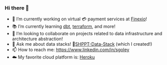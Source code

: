 ### Hi there 👋

<!--
**sgoley/sgoley** is a ✨ _special_ ✨ repository because its `README.md` (this file) appears on your GitHub profile.

Here are some ideas to get you started: -->

- 🔭 I’m currently working on virtual 💳 payment services at [Finexio](https://finexio.com/)!
- 📚 I’m currently learning [dbt](https://www.getdbt.com/), [terraform](https://www.terraform.io/), and more!
- 👯 I’m looking to collaborate on projects related to data infrastructure and architecture abstraction!
- 💬 Ask me about data stacks! 🚢[SHPPT-Data-Stack](https://github.com/sgoley/SHPPT-Data-Stack) (which I created!)
- 📫 How to reach me: https://www.linkedin.com/in/sgoley
- ☁️ My favorite cloud platform is: [Heroku](https://heroku.com/)
